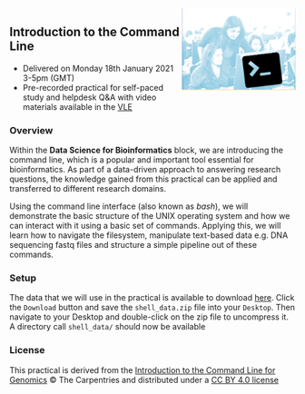 <img align="right" src=img/course_logo.png width="200">

## Introduction to the Command Line

- Delivered on Monday 18th January 2021 3-5pm (GMT)
- Pre-recorded practical for self-paced study and helpdesk Q&A with video materials available in the [VLE](https://www.vle.cam.ac.uk/course/view.php?id=106822)


### Overview

Within the **Data Science for Bioinformatics** block, we are introducing the command line, which is a popular and important tool essential for bioinformatics. As part of a data-driven approach to answering research questions, the knowledge gained from this practical can be applied and transferred to different research domains.

Using the command line interface (also known as *bash*), we will demonstrate the basic structure of the UNIX operating system and how we can interact with it using a basic set of commands. Applying this, we will learn how to navigate the filesystem, manipulate text-based data e.g. DNA sequencing fastq files and structure a simple pipeline out of these commands.


### Setup

The data that we will use in the practical is available to download [here](https://github.com/semacu/2021-intro-command-line/blob/main/data/shell_data.zip). Click the `Download` button and save the `shell_data.zip` file into your `Desktop`. Then navigate to your Desktop and double-click on the zip file to uncompress it. A directory call `shell_data/` should now be available


### License

This practical is derived from the [Introduction to the Command Line for Genomics](https://datacarpentry.org/shell-genomics/) &copy; The Carpentries and distributed under a [CC BY 4.0 license](https://creativecommons.org/licenses/by/4.0/)

